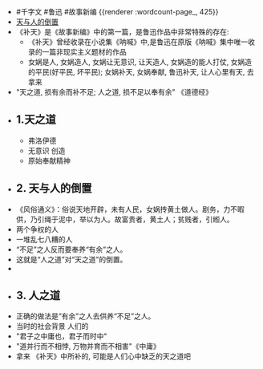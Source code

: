 - #千字文 #鲁迅 #故事新编 {{renderer :wordcount-page_, 425}}
- [天与人的倒置](https://mp.weixin.qq.com/s/pw3a7VRHyjR2WAS_vWNOUw)
- 《补天》是《故事新编》中的第一篇，是鲁迅作品中非常特殊的存在:
	- 《补天》曾经收录在小说集《呐喊》中,是鲁迅在原版《呐喊》集中唯一收录的一篇非现实主义题材的作品
	- 女娲是人, 女娲造人, 女娲让无意识, 让天造人, 女娲造的能人打仗, 女娲造的平民(好平民, 坏平民); 女娲补天, 女娲奉献, 鲁迅补天, 让人心里有天, 去拿来
- "天之道, 损有余而补不足; 人之道, 损不足以奉有余" 《道德经》
- ## 1.天之道
	- 弗洛伊德
	- 无意识 创造
	- 原始奉献精神
- ## 2. 天与人的倒置
- 《风俗通义》：俗说天地开辟，未有人民，女娲抟黄土做人。剧务，力不暇供，乃引绳于泥中，举以为人。故富贵者，黄土人；贫贱者，引縆人。
- 两个争权的人
- 一堆乱七八糟的人
- “不足”之人反而要奉养“有余”之人。
- 这就是“人之道”对“天之道”的倒置。
-
- ## 3. 人之道
- 正确的做法是“有余”之人去供养“不足”之人。
- 当时的社会背景 人们的
- "君子之中庸也，君子而时中"
- "道并行而不相悖, 万物并育而不相害"《中庸》
- 拿来 《补天》中所补的, 可能是人们心中缺乏的天之道吧